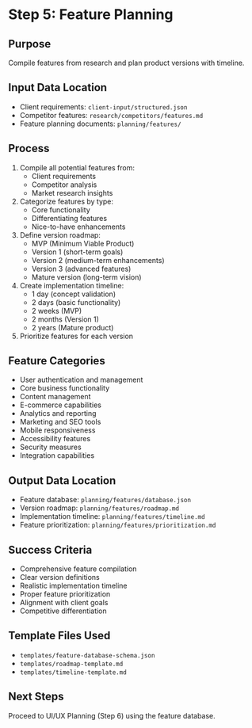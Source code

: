 # Step 5: Feature Planning

## Purpose
Compile features from research and plan product versions with timeline.

## Input Data Location
- Client requirements: `client-input/structured.json`
- Competitor features: `research/competitors/features.md`
- Feature planning documents: `planning/features/`

## Process
1. Compile all potential features from:
   - Client requirements
   - Competitor analysis
   - Market research insights
2. Categorize features by type:
   - Core functionality
   - Differentiating features
   - Nice-to-have enhancements
3. Define version roadmap:
   - MVP (Minimum Viable Product)
   - Version 1 (short-term goals)
   - Version 2 (medium-term enhancements)
   - Version 3 (advanced features)
   - Mature version (long-term vision)
4. Create implementation timeline:
   - 1 day (concept validation)
   - 2 days (basic functionality)
   - 2 weeks (MVP)
   - 2 months (Version 1)
   - 2 years (Mature product)
5. Prioritize features for each version

## Feature Categories
- User authentication and management
- Core business functionality
- Content management
- E-commerce capabilities
- Analytics and reporting
- Marketing and SEO tools
- Mobile responsiveness
- Accessibility features
- Security measures
- Integration capabilities

## Output Data Location
- Feature database: `planning/features/database.json`
- Version roadmap: `planning/features/roadmap.md`
- Implementation timeline: `planning/features/timeline.md`
- Feature prioritization: `planning/features/prioritization.md`

## Success Criteria
- Comprehensive feature compilation
- Clear version definitions
- Realistic implementation timeline
- Proper feature prioritization
- Alignment with client goals
- Competitive differentiation

## Template Files Used
- `templates/feature-database-schema.json`
- `templates/roadmap-template.md`
- `templates/timeline-template.md`

## Next Steps
Proceed to UI/UX Planning (Step 6) using the feature database.
